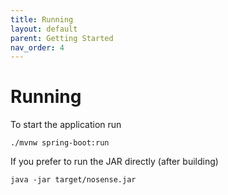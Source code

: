 ```yaml
---
title: Running
layout: default
parent: Getting Started
nav_order: 4
---
```


# Running


To start the application run
``` shell
./mvnw spring-boot:run
```

If you prefer to run the JAR directly (after building)
``` shell
java -jar target/nosense.jar
```
